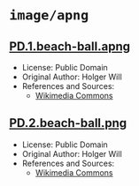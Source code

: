 # `image/apng`

## [PD.1.beach-ball.apng](../files/PD.1.beach-ball.apng)

- License: Public Domain
- Original Author: Holger Will
- References and Sources:
  - [Wikimedia Commons](https://upload.wikimedia.org/wikipedia/commons/archive/1/14/20130624220322%21Animated_PNG_example_bouncing_beach_ball.png)

## [PD.2.beach-ball.png](../files/PD.2.beach-ball.png)

- License: Public Domain
- Original Author: Holger Will
- References and Sources:
  - [Wikimedia Commons](https://upload.wikimedia.org/wikipedia/commons/archive/1/14/20130624220322%21Animated_PNG_example_bouncing_beach_ball.png)
